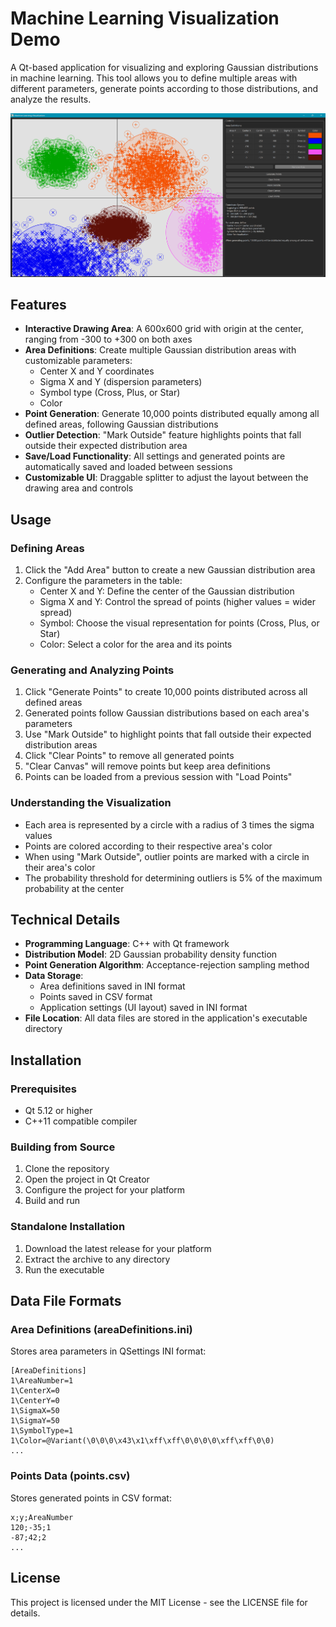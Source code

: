 # Machine Learning Visualization Demo

A Qt-based application for visualizing and exploring Gaussian distributions in machine learning. This tool allows you to define multiple areas with different parameters, generate points according to those distributions, and analyze the results.

![Application Screenshot](screenshot.png)

## Features

- **Interactive Drawing Area**: A 600x600 grid with origin at the center, ranging from -300 to +300 on both axes
- **Area Definitions**: Create multiple Gaussian distribution areas with customizable parameters:
  - Center X and Y coordinates
  - Sigma X and Y (dispersion parameters)
  - Symbol type (Cross, Plus, or Star)
  - Color
- **Point Generation**: Generate 10,000 points distributed equally among all defined areas, following Gaussian distributions
- **Outlier Detection**: "Mark Outside" feature highlights points that fall outside their expected distribution area
- **Save/Load Functionality**: All settings and generated points are automatically saved and loaded between sessions
- **Customizable UI**: Draggable splitter to adjust the layout between the drawing area and controls

## Usage

### Defining Areas

1. Click the "Add Area" button to create a new Gaussian distribution area
2. Configure the parameters in the table:
   - Center X and Y: Define the center of the Gaussian distribution
   - Sigma X and Y: Control the spread of points (higher values = wider spread)
   - Symbol: Choose the visual representation for points (Cross, Plus, or Star)
   - Color: Select a color for the area and its points

### Generating and Analyzing Points

1. Click "Generate Points" to create 10,000 points distributed across all defined areas
2. Generated points follow Gaussian distributions based on each area's parameters
3. Use "Mark Outside" to highlight points that fall outside their expected distribution areas
4. Click "Clear Points" to remove all generated points
5. "Clear Canvas" will remove points but keep area definitions
6. Points can be loaded from a previous session with "Load Points"

### Understanding the Visualization

- Each area is represented by a circle with a radius of 3 times the sigma values
- Points are colored according to their respective area's color
- When using "Mark Outside", outlier points are marked with a circle in their area's color
- The probability threshold for determining outliers is 5% of the maximum probability at the center

## Technical Details

- **Programming Language**: C++ with Qt framework
- **Distribution Model**: 2D Gaussian probability density function
- **Point Generation Algorithm**: Acceptance-rejection sampling method
- **Data Storage**: 
  - Area definitions saved in INI format
  - Points saved in CSV format
  - Application settings (UI layout) saved in INI format
- **File Location**: All data files are stored in the application's executable directory

## Installation

### Prerequisites

- Qt 5.12 or higher
- C++11 compatible compiler

### Building from Source

1. Clone the repository
2. Open the project in Qt Creator
3. Configure the project for your platform
4. Build and run

### Standalone Installation

1. Download the latest release for your platform
2. Extract the archive to any directory
3. Run the executable

## Data File Formats

### Area Definitions (areaDefinitions.ini)

Stores area parameters in QSettings INI format:

```
[AreaDefinitions]
1\AreaNumber=1
1\CenterX=0
1\CenterY=0
1\SigmaX=50
1\SigmaY=50
1\SymbolType=1
1\Color=@Variant(\0\0\0\x43\x1\xff\xff\0\0\0\0\xff\xff\0\0)
...
```

### Points Data (points.csv)

Stores generated points in CSV format:

```
x;y;AreaNumber
120;-35;1
-87;42;2
...
```

## License

This project is licensed under the MIT License - see the LICENSE file for details. 